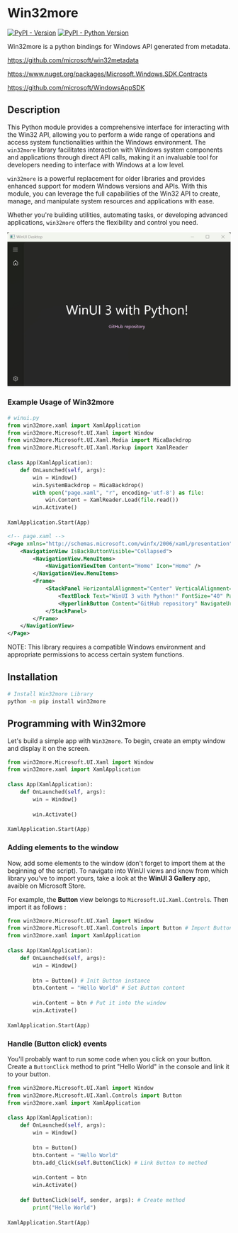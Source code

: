 # Win32more

[![PyPI - Version](https://img.shields.io/pypi/v/win32more.svg)](https://pypi.org/project/win32more)
[![PyPI - Python Version](https://img.shields.io/pypi/pyversions/win32more.svg)](https://pypi.org/project/win32more)

Win32more is a python bindings for Windows API generated from metadata.

https://github.com/microsoft/win32metadata

https://www.nuget.org/packages/Microsoft.Windows.SDK.Contracts

https://github.com/microsoft/WindowsAppSDK

## Description

This Python module provides a comprehensive interface for interacting with the Win32 API, allowing you to perform a wide range of operations and access system functionalities within the Windows environment. The `win32more` library facilitates interaction with Windows system components and applications through direct API calls, making it an invaluable tool for developers needing to interface with Windows at a low level.

`win32more` is a powerful replacement for older libraries and provides enhanced support for modern Windows versions and APIs. With this module, you can leverage the full capabilities of the Win32 API to create, manage, and manipulate system resources and applications with ease.

Whether you're building utilities, automating tasks, or developing advanced applications, `win32more` offers the flexibility and control you need.

![Win32more Example Screenshot](https://github.com/sotanakamura/winui-python/blob/main/img.jpg)

### Example Usage of Win32more
```python
# winui.py
from win32more.xaml import XamlApplication
from win32more.Microsoft.UI.Xaml import Window
from win32more.Microsoft.UI.Xaml.Media import MicaBackdrop
from win32more.Microsoft.UI.Xaml.Markup import XamlReader

class App(XamlApplication):
    def OnLaunched(self, args):
        win = Window()
        win.SystemBackdrop = MicaBackdrop()
        with open("page.xaml", "r", encoding='utf-8') as file:
            win.Content = XamlReader.Load(file.read())
        win.Activate()

XamlApplication.Start(App)
```

```xml
<!-- page.xaml -->
<Page xmlns="http://schemas.microsoft.com/winfx/2006/xaml/presentation">
    <NavigationView IsBackButtonVisible="Collapsed">
        <NavigationView.MenuItems>
            <NavigationViewItem Content="Home" Icon="Home" />
        </NavigationView.MenuItems>
        <Frame>
            <StackPanel HorizontalAlignment="Center" VerticalAlignment="Center">
                <TextBlock Text="WinUI 3 with Python!" FontSize="40" Padding="10" HorizontalAlignment="Center" />
                <HyperlinkButton Content="GitHub repository" NavigateUri="https://github.com/ynkdir/py-win32more" HorizontalAlignment="Center" />
            </StackPanel>
        </Frame>
    </NavigationView>
</Page>
```

NOTE: This library requires a compatible Windows environment and appropriate permissions to access certain system functions.

## Installation

```bash
# Install Win32more Library
python -m pip install win32more
```

## Programming with Win32more

Let's build a simple app with `Win32more`. To begin, create an empty window and display it on the screen.
```python
from win32more.Microsoft.UI.Xaml import Window
from win32more.xaml import XamlApplication

class App(XamlApplication):
    def OnLaunched(self, args):
        win = Window()
        
        win.Activate()

XamlApplication.Start(App)
```

### Adding elements to the window

Now, add some elements to the window (don't forget to import them at the beginning of the script). To navigate into WinUI views and know from which library you've to import yours, take a look at the **WinUI 3 Gallery** app, avaible on Microsoft Store.

For example, the **Button** view belongs to `Microsoft.UI.Xaml.Controls`. Then import it as follows :
```python
from win32more.Microsoft.UI.Xaml import Window
from win32more.Microsoft.UI.Xaml.Controls import Button # Import Button view
from win32more.xaml import XamlApplication

class App(XamlApplication):
    def OnLaunched(self, args):
        win = Window()
        
        btn = Button() # Init Button instance
        btn.Content = "Hello World" # Set Button content
        
        win.Content = btn # Put it into the window
        win.Activate()

XamlApplication.Start(App)
```

### Handle (Button click) events

You'll probably want to run some code when you click on your button. Create a `ButtonClick` method to print "Hello World" in the console and link it to your button.
```python
from win32more.Microsoft.UI.Xaml import Window
from win32more.Microsoft.UI.Xaml.Controls import Button
from win32more.xaml import XamlApplication

class App(XamlApplication):
    def OnLaunched(self, args):
        win = Window()
        
        btn = Button()
        btn.Content = "Hello World"
        btn.add_Click(self.ButtonClick) # Link Button to method
        
        win.Content = btn
        win.Activate()
    
    def ButtonClick(self, sender, args): # Create method
        print("Hello World")

XamlApplication.Start(App)
```